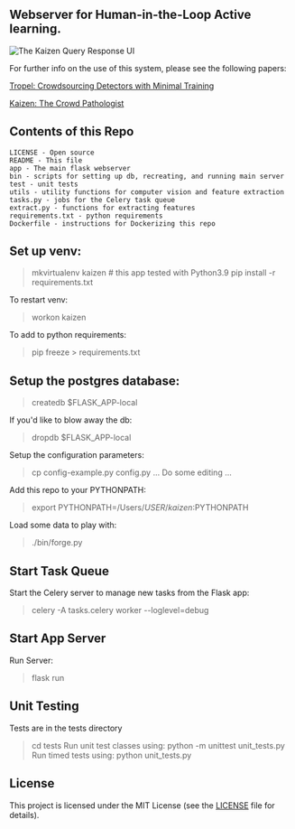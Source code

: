 ## Webserver for Human-in-the-Loop Active learning.
![The Kaizen Query Response UI](https://raw.githubusercontent.com/genp/kaizen/main/app/static/images/query_page.png)

For further info on the use of this system, please see the following papers:

[Tropel: Crowdsourcing Detectors with Minimal Training](http://cs.brown.edu/~gmpatter/pub_papers/patterson_hcomp2015.pdf)

[Kaizen: The Crowd Pathologist](http://cs.brown.edu/people/gmpatter/groupsight/kaizen.pdf)

## Contents of this Repo

    LICENSE - Open source
    README - This file
    app - The main flask webserver
    bin - scripts for setting up db, recreating, and running main server
    test - unit tests
    utils - utility functions for computer vision and feature extraction
    tasks.py - jobs for the Celery task queue
    extract.py - functions for extracting features
    requirements.txt - python requirements
    Dockerfile - instructions for Dockerizing this repo

## Set up venv:
> mkvirtualenv kaizen # this app tested with Python3.9
> pip install -r requirements.txt

To restart venv:
> workon kaizen

To add to python requirements:
> pip freeze > requirements.txt

## Setup the postgres database:
> createdb $FLASK_APP-local

If you'd like to blow away the db:
> dropdb $FLASK_APP-local

Setup the configuration parameters:
>cp config-example.py config.py
... Do some editing ...

Add this repo to your PYTHONPATH:
>export PYTHONPATH=/Users/$USER/kaizen:$PYTHONPATH

Load some data to play with:
> ./bin/forge.py

## Start Task Queue
Start the Celery server to manage new tasks from the Flask app:
>  celery -A tasks.celery worker --loglevel=debug

## Start App Server
Run Server:
> flask run

## Unit Testing
Tests are in the tests directory
> cd tests
Run unit test classes using:
> python -m unittest unit_tests.py
Run timed tests using:
> python unit_tests.py

## License

This project is licensed under the MIT License (see the
[LICENSE](LICENSE) file for details).
